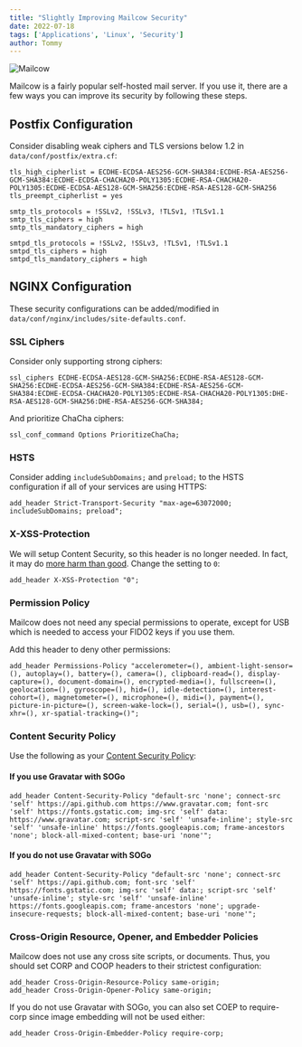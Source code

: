 ```yaml
---
title: "Slightly Improving Mailcow Security"
date: 2022-07-18
tags: ['Applications', 'Linux', 'Security']
author: Tommy
---
```


![Mailcow](/images/mailcow.png)

Mailcow is a fairly popular self-hosted mail server. If you use it, there are a few ways you can improve its security by following these steps.

## Postfix Configuration

Consider disabling weak ciphers and TLS versions below 1.2 in `data/conf/postfix/extra.cf`:

```
tls_high_cipherlist = ECDHE-ECDSA-AES256-GCM-SHA384:ECDHE-RSA-AES256-GCM-SHA384:ECDHE-ECDSA-CHACHA20-POLY1305:ECDHE-RSA-CHACHA20-POLY1305:ECDHE-ECDSA-AES128-GCM-SHA256:ECDHE-RSA-AES128-GCM-SHA256
tls_preempt_cipherlist = yes

smtp_tls_protocols = !SSLv2, !SSLv3, !TLSv1, !TLSv1.1
smtp_tls_ciphers = high
smtp_tls_mandatory_ciphers = high

smtpd_tls_protocols = !SSLv2, !SSLv3, !TLSv1, !TLSv1.1
smtpd_tls_ciphers = high
smtpd_tls_mandatory_ciphers = high
```

## NGINX Configuration

These security configurations can be added/modified in `data/conf/nginx/includes/site-defaults.conf`.

### SSL Ciphers

Consider only supporting strong ciphers:

```
ssl_ciphers ECDHE-ECDSA-AES128-GCM-SHA256:ECDHE-RSA-AES128-GCM-SHA256:ECDHE-ECDSA-AES256-GCM-SHA384:ECDHE-RSA-AES256-GCM-SHA384:ECDHE-ECDSA-CHACHA20-POLY1305:ECDHE-RSA-CHACHA20-POLY1305:DHE-RSA-AES128-GCM-SHA256:DHE-RSA-AES256-GCM-SHA384;
```

And prioritize ChaCha ciphers:
```
ssl_conf_command Options PrioritizeChaCha;
```
### HSTS

Consider adding `includeSubDomains;` and `preload;` to the HSTS configuration if all of your services are using HTTPS:

```
add_header Strict-Transport-Security "max-age=63072000; includeSubDomains; preload";
```

### X-XSS-Protection

We will setup Content Security, so this header is no longer needed. In fact, it may do [more harm than good](https://github.com/helmetjs/helmet/issues/230). Change the setting to `0`:

```
add_header X-XSS-Protection "0";
```

### Permission Policy

Mailcow does not need any special permissions to operate, except for USB which is needed to access your FIDO2 keys if you use them.

Add this header to deny other permissions:

```
add_header Permissions-Policy "accelerometer=(), ambient-light-sensor=(), autoplay=(), battery=(), camera=(), clipboard-read=(), display-capture=(), document-domain=(), encrypted-media=(), fullscreen=(), geolocation=(), gyroscope=(), hid=(), idle-detection=(), interest-cohort=(), magnetometer=(), microphone=(), midi=(), payment=(), picture-in-picture=(), screen-wake-lock=(), serial=(), usb=(), sync-xhr=(), xr-spatial-tracking=()";
```

### Content Security Policy

Use the following as your [Content Security Policy](https://developer.mozilla.org/en-US/docs/Web/HTTP/CSP#:~:text=Content%20Security%20Policy%20(CSP)%20is,site%20defacement%2C%20to%20malware%20distribution.):

#### If you use Gravatar with SOGo

```
add_header Content-Security-Policy "default-src 'none'; connect-src 'self' https://api.github.com https://www.gravatar.com; font-src 'self' https://fonts.gstatic.com; img-src 'self' data: https://www.gravatar.com; script-src 'self' 'unsafe-inline'; style-src 'self' 'unsafe-inline' https://fonts.googleapis.com; frame-ancestors 'none'; block-all-mixed-content; base-uri 'none'";
```

#### If you do not use Gravatar with SOGo

```
add_header Content-Security-Policy "default-src 'none'; connect-src 'self' https://api.github.com; font-src 'self' https://fonts.gstatic.com; img-src 'self' data:; script-src 'self' 'unsafe-inline'; style-src 'self' 'unsafe-inline' https://fonts.googleapis.com; frame-ancestors 'none'; upgrade-insecure-requests; block-all-mixed-content; base-uri 'none'";
```

### Cross-Origin Resource, Opener, and Embedder Policies

Mailcow does not use any cross site scripts, or documents. Thus, you should set CORP and COOP headers to their strictest configuration:

```
add_header Cross-Origin-Resource-Policy same-origin;
add_header Cross-Origin-Opener-Policy same-origin;
```

If you do not use Gravatar with SOGo, you can also set COEP to require-corp since image embedding will not be used either:

```
add_header Cross-Origin-Embedder-Policy require-corp;
```
